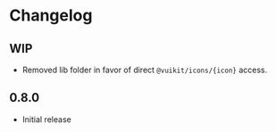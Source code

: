 # Changelog

## WIP

 - Removed lib folder in favor of direct `@vuikit/icons/{icon}` access.

## 0.8.0

 - Initial release
